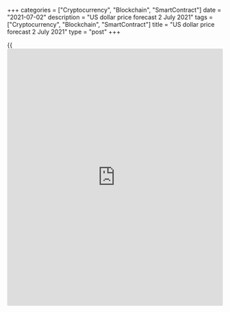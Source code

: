 +++
categories = ["Cryptocurrency", "Blockchain", "SmartContract"]
date = "2021-07-02"
description = "US dollar price forecast 2 July 2021"
tags = ["Cryptocurrency", "Blockchain", "SmartContract"]
title = "US dollar price forecast 2 July 2021"
type = "post"
+++

{{<iframe id="large-banner" src="https://www.bounty.group/#slide=9.0" width="100%" height="600" scrolling="no" style="border: 0px solid rgb(216, 221, 230); border-radius: 3px;">}}

2021-07-02

2021-07-02

Dollar believes in predictions. Forecast as of 02.07.2021Dmitri
Demidenko

If consumers’ concerns about skyrocketing prices continue pushing the
inflation expectations up, high inflation expectations will become a
reality. How will this affect [EURUSD][1]? Let us discuss the Forex
outlook and make up a trading plan.

## US dollar fundamental forecast for today

Reputable organizations raise forecasts for US GDP growth. Europe, on
the contrary, faces a significant loss of tourism revenue compared to
2019 due to the spread of the COVID-19 delta variant and the absence of
the British. The president of the Bundesbank, Jens Weidmann, __is the
only one who claims that the ECB should not put up with high inflation.
Investors expect a positive report of US employment. So, the[EURUSD][2]
bulls are set back. The euro is falling despite the [S&P 500][3] rally
for six consecutive days. Have the euro bulls lost?

The Congressional Budget Office has raised estimates of economic growth
and inflation in the States from 3.7% to 7.4% and from 1.7% to 2.8% in
2021. In 2022, the personal consumption expenditures index is expected
to slow to 2%. According to the IMF, the US GDP will expand by 7%, which
will be the fastest growth since 1984. At the same time, the
authoritative organization believes that the Fed will have to raise the
federal funds rate at the end of 2022 or the beginning of 2023 due to
the increased risks of uncontrolled inflation rise. It seems that not
everyone is as convinced of the temporary nature of high PCE values ​​as
the Fed. And this seems reasonable.

It is very difficult to manage inflation expectations, especially if you
don’t know [how to](https://www.playgroundfx.com/blog/forex-trading-how-to/) do it. The central bank does not want to intensify the
concerns about high inflation, as the expectations can come true. The
longer the personal consumption expenditures index stays above the
target, the stronger these concerns will be. If so, the Fed is forced to
discuss the QE tapering and rate hikes.

### Dynamics of US inflation expectations



 _Source_ _: Bloomberg_

Federal Reserve Bank of Philadelphia President Patrick Harker says he is
ready for the U.S. central bank to begin slowing the pace of its
$120-billion asset-buying stimulus this year. He would like to see it
happen sooner rather than later.  The sooner the Fed ends the QE, the
closer the date of the first federal funds rate hike. And the likelihood
that this will happen in 2022 looks quite high. Therefore, the
[EURUSD][2] uptrend seems to have broken down.

Thus, the Fed began to show concern that inflationary expectations,
growing by leaps and bounds, would come true. Besides, Fed’s dual
mandate means that the central bank will raise the interest rates
provided there is full employment. June jobs report could become a
reason to start monetary tightening.

### [EURUSD][2] trading plan for today

Of course, the fact that factual data were lower than the projections
over the past two months limits the abilities of [EURUSD][2] bears.
Moreover, there is a concern that the rule “buy the [news](https://www.letsplayfx.com/blog/forex-news-website/), sell the
facts” will work out. Still, if non-farm payrolls grow by more than
700,000 expected by Reuters, the euro will continue falling to at least
$1.177





## Price chart of EURUSD in real time mode

The content of this article reflects the author’s opinion and does not
necessarily reflect the official position of LiteForex. The material
published on this page is provided for informational purposes only and
should not be considered as the provision of investment advice for the
purposes of Directive 2004/39/EC.

Rate this article:

{{value}}

( {{count}} {{title}} )

   1. my.liteforex.com/trading/chart?symbol=EURUSD&returnUrl=true
   2. my.liteforex.com/trading/chart?symbol=EURUSD&returnUrl=true
   3. my.liteforex.com/trading/chart?symbol=SPX&returnUrl=true